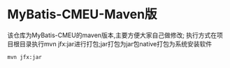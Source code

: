 # MyBatis-CMEU-Maven版
该仓库为MyBatis-CMEU的maven版本,主要方便大家自己做修改;
执行方式在项目根目录执行mvn jfx:jar进行打包;jar打包为jar包native打包为系统安装软件
```html
mvn jfx:jar
```
